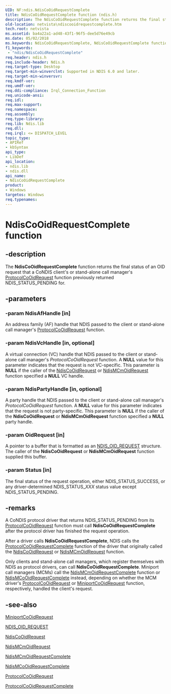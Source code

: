 ```yaml
---
UID: NF:ndis.NdisCoOidRequestComplete
title: NdisCoOidRequestComplete function (ndis.h)
description: The NdisCoOidRequestComplete function returns the final status of an OID request that a CoNDIS client's or stand-alone call manager's ProtocolCoOidRequest function previously returned NDIS_STATUS_PENDING for.
old-location: netvista\ndiscooidrequestcomplete.htm
tech.root: netvista
ms.assetid: ba4a22a1-ad48-43f1-96f5-dee5d76e49cb
ms.date: 05/02/2018
ms.keywords: NdisCoOidRequestComplete, NdisCoOidRequestComplete function [Network Drivers Starting with Windows Vista], condis_request_ref_29e0ae37-d6e6-4c75-b0fa-a6f84494f4a6.xml, ndis/NdisCoOidRequestComplete, netvista.ndiscooidrequestcomplete
f1_keywords:
 - "ndis/NdisCoOidRequestComplete"
req.header: ndis.h
req.include-header: Ndis.h
req.target-type: Desktop
req.target-min-winverclnt: Supported in NDIS 6.0 and later.
req.target-min-winversvr: 
req.kmdf-ver: 
req.umdf-ver: 
req.ddi-compliance: Irql_Connection_Function
req.unicode-ansi: 
req.idl: 
req.max-support: 
req.namespace: 
req.assembly: 
req.type-library: 
req.lib: Ndis.lib
req.dll: 
req.irql: <= DISPATCH_LEVEL
topic_type:
- APIRef
- kbSyntax
api_type:
- LibDef
api_location:
- ndis.lib
- ndis.dll
api_name:
- NdisCoOidRequestComplete
product:
- Windows
targetos: Windows
req.typenames: 
---
```


# NdisCoOidRequestComplete function


## -description


The 
  <b>NdisCoOidRequestComplete</b> function returns the final status of an OID request that a CoNDIS client's
  or stand-alone call manager's 
  <a href="https://docs.microsoft.com/windows-hardware/drivers/ddi/ndis/nc-ndis-protocol_co_oid_request">ProtocolCoOidRequest</a> function
  previously returned NDIS_STATUS_PENDING for.


## -parameters




### -param NdisAfHandle [in]

An address family (AF) handle that NDIS passed to the client or stand-alone call manager's 
     <a href="https://docs.microsoft.com/windows-hardware/drivers/ddi/ndis/nc-ndis-protocol_co_oid_request">
     ProtocolCoOidRequest</a> function.


### -param NdisVcHandle [in, optional]

A virtual connection (VC) handle that NDIS passed to the client or stand-alone call manager's 
     <i>ProtocolCoOidRequest</i> function. A <b>NULL</b> value for this parameter indicates that the request is not
     VC-specific. This parameter is <b>NULL</b> if the caller of the 
     <a href="https://docs.microsoft.com/windows-hardware/drivers/ddi/ndis/nf-ndis-ndiscooidrequest">NdisCoOidRequest</a> or 
     <a href="https://docs.microsoft.com/windows-hardware/drivers/ddi/ndis/nf-ndis-ndismcmoidrequest">NdisMCmOidRequest</a> function specified a
     <b>NULL</b> VC handle.


### -param NdisPartyHandle [in, optional]

A party handle that NDIS passed to the client or stand-alone call manager's 
     <i>ProtocolCoOidRequest</i> function. A <b>NULL</b> value for this parameter indicates that the request is not
     party-specific. This parameter is <b>NULL</b> if the caller of the 
     <b>NdisCoOidRequest</b> or 
     <b>NdisMCmOidRequest</b> function specified a <b>NULL</b> party handle.


### -param OidRequest [in]

A pointer to a buffer that is formatted as an 
     <a href="https://docs.microsoft.com/windows-hardware/drivers/ddi/ndis/ns-ndis-_ndis_oid_request">NDIS_OID_REQUEST</a> structure. The caller of
     the 
     <b>NdisCoOidRequest</b> or 
     <b>NdisMCmOidRequest</b> function supplied this buffer.


### -param Status [in]

The final status of the request operation, either NDIS_STATUS_SUCCESS, or any driver-determined
     NDIS_STATUS_<i>XXX</i> status value 
     except NDIS_STATUS_PENDING.


## -remarks



A CoNDIS protocol driver that returns NDIS_STATUS_PENDING from its 
    <a href="https://docs.microsoft.com/windows-hardware/drivers/ddi/ndis/nc-ndis-protocol_co_oid_request">ProtocolCoOidRequest</a> function must
    call 
    <b>NdisCoOidRequestComplete</b> after the protocol driver has finished the request operation.

After a driver calls 
    <b>NdisCoOidRequestComplete</b>, NDIS calls the 
    <a href="https://docs.microsoft.com/windows-hardware/drivers/ddi/ndis/nc-ndis-protocol_co_oid_request_complete">
    ProtocolCoOidRequestComplete</a> function of the driver that originally called the 
    <a href="https://docs.microsoft.com/windows-hardware/drivers/ddi/ndis/nf-ndis-ndiscooidrequest">NdisCoOidRequest</a> or 
    <a href="https://docs.microsoft.com/windows-hardware/drivers/ddi/ndis/nf-ndis-ndismcmoidrequest">NdisMCmOidRequest</a> function.

Only clients and stand-alone call managers, which register themselves with NDIS as protocol drivers,
    can call 
    <b>NdisCoOidRequestComplete</b>. Miniport call managers (MCMs) call the 
    <a href="https://docs.microsoft.com/windows-hardware/drivers/ddi/ndis/nf-ndis-ndismcmoidrequestcomplete">
    NdisMCmOidRequestComplete</a> function or 
    <a href="https://docs.microsoft.com/windows-hardware/drivers/ddi/ndis/nf-ndis-ndismcooidrequestcomplete">
    NdisMCoOidRequestComplete</a> instead, depending on whether the MCM driver's 
    <a href="https://docs.microsoft.com/windows-hardware/drivers/ddi/ndis/nc-ndis-protocol_co_oid_request">ProtocolCoOidRequest</a> or 
    <a href="https://docs.microsoft.com/windows-hardware/drivers/ddi/ndis/nc-ndis-miniport_co_oid_request">MiniportCoOidRequest</a> function,
    respectively, handled the client's request.




## -see-also




<a href="https://docs.microsoft.com/windows-hardware/drivers/ddi/ndis/nc-ndis-miniport_co_oid_request">MiniportCoOidRequest</a>



<a href="https://docs.microsoft.com/windows-hardware/drivers/ddi/ndis/ns-ndis-_ndis_oid_request">NDIS_OID_REQUEST</a>



<a href="https://docs.microsoft.com/windows-hardware/drivers/ddi/ndis/nf-ndis-ndiscooidrequest">NdisCoOidRequest</a>



<a href="https://docs.microsoft.com/windows-hardware/drivers/ddi/ndis/nf-ndis-ndismcmoidrequest">NdisMCmOidRequest</a>



<a href="https://docs.microsoft.com/windows-hardware/drivers/ddi/ndis/nf-ndis-ndismcmoidrequestcomplete">NdisMCmOidRequestComplete</a>



<a href="https://docs.microsoft.com/windows-hardware/drivers/ddi/ndis/nf-ndis-ndismcooidrequestcomplete">NdisMCoOidRequestComplete</a>



<a href="https://docs.microsoft.com/windows-hardware/drivers/ddi/ndis/nc-ndis-protocol_co_oid_request">ProtocolCoOidRequest</a>



<a href="https://docs.microsoft.com/windows-hardware/drivers/ddi/ndis/nc-ndis-protocol_co_oid_request_complete">
   ProtocolCoOidRequestComplete</a>
 

 

